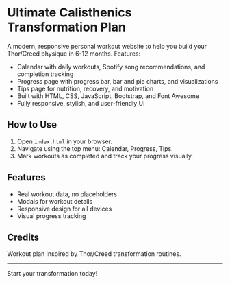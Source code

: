 # Ultimate Calisthenics Transformation Plan

A modern, responsive personal workout website to help you build your Thor/Creed physique in 6-12 months. Features:
- Calendar with daily workouts, Spotify song recommendations, and completion tracking
- Progress page with progress bar, bar and pie charts, and visualizations
- Tips page for nutrition, recovery, and motivation
- Built with HTML, CSS, JavaScript, Bootstrap, and Font Awesome
- Fully responsive, stylish, and user-friendly UI

## How to Use
1. Open `index.html` in your browser.
2. Navigate using the top menu: Calendar, Progress, Tips.
3. Mark workouts as completed and track your progress visually.

## Features
- Real workout data, no placeholders
- Modals for workout details
- Responsive design for all devices
- Visual progress tracking

## Credits
Workout plan inspired by Thor/Creed transformation routines.

---
Start your transformation today!
